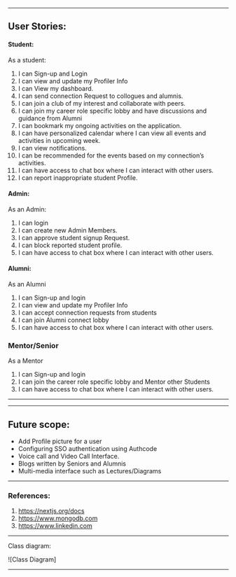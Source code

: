 ---------------------------------------------------------------------------------------------------------------------
## User Stories:

#### Student:

 As a student:
1.  I can Sign-up and Login
2.  I can view and update my Profiler Info
3.  I can View my dashboard.
4.  I can send connection Request to collogues and alumnis.
5.  I can join a club of my interest and collaborate with peers.
6.  I can join my career role specific lobby and have discussions and guidance from Alumni
7.  I can bookmark my ongoing activities on the application.
8.  I can have personalized calendar where I can view all events and activities in upcoming week.
9.  I can view notifications.
10. I can be recommended for the events based on my connection’s activities.
11. I can have access to chat box where I can interact with other users.
12. I can report inappropriate student Profile.


#### Admin:

As an Admin:
1. I can login 
2. I can create new Admin Members.
3. I can approve student signup Request.
4. I can block reported student profile.
5. I can have access to chat box where I can interact with other users.

#### Alumni:

As an Alumni
1. I can Sign-up and login
2. I can view  and update my Profiler Info
3. I can accept connection requests from students
4. I can join Alumni connect lobby
5. I can have access to chat box where I can interact with other users.

### Mentor/Senior

As a Mentor  
1. I can Sign-up and login
2. I can join the career role specific lobby and Mentor other Students
3. I can have access to chat box where I can interact with other users.




---------------------------------------------------------------------------------------------------------------------


---------------------------------------------------------------------------------------------------------------------

## Future scope:

- Add Profile picture for a user
- Configuring SSO authentication using Authcode
- Voice call and Video Call Interface.
- Blogs written by Seniors and Alumnis
- Multi-media interface such as Lectures/Diagrams


----------------------------------------------------------------------------------------------------------------------
### References:
1. https://nextjs.org/docs
2. https://www.mongodb.com
3. https://www.linkedin.com

----------------------------------------------------------------------------------------------------------------------

Class diagram:

![Class Diagram]

----------------------------------------------------------------------------------------------------------------------
